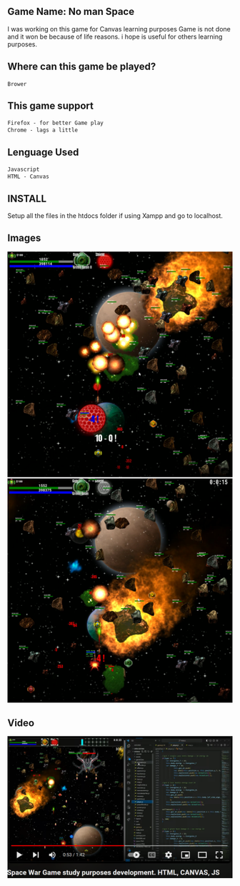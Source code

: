 ## Game Name: No man Space

I was working on this game for Canvas learning purposes
Game is not done and it won be because of life reasons.
i hope is useful for others learning purposes.

## Where can this game be played?

    Brower

## This game support

    Firefox - for better Game play
    Chrome - lags a little

## Lenguage Used

    Javascript
    HTML - Canvas

## INSTALL

Setup all the files in the htdocs folder if using Xampp and go to localhost.

## Images

![Scheme](space2.PNG)
![Scheme](space.PNG)

## Video

[![Watch the video](spacevideo.PNG)](https://youtu.be/J6DnSVEXWbw?si=zlS70mNOES85EH7Y)
